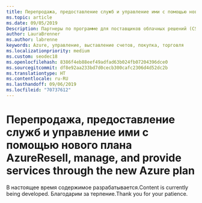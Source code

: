 ```yaml
---
title: Перепродажа, предоставление служб и управление ими с помощью нового плана Azure | Центр партнеров
ms.topic: article
ms.date: 09/05/2019
Description: Партнеры по программе для поставщиков облачных решений (CSP) могут упростить поддержку клиентов Azure с помощью нового плана Azure.
author: LauraBrenner
ms.author: labrenne
keywords: Azure, управление, выставление счетов, покупка, торговля
ms.localizationpriority: medium
ms.custom: seodec18
ms.openlocfilehash: 8386f4eb88eef49adfad63b024fb07204396dce0
ms.sourcegitcommit: df8e92aa233bd7d0cecb300cafc2306d4d52dc2b
ms.translationtype: HT
ms.contentlocale: ru-RU
ms.lasthandoff: 09/06/2019
ms.locfileid: "70737612"
---
```

# <a name="resell-manage-and-provide-services-through-the-new-azure-plan"></a><span data-ttu-id="bc934-104">Перепродажа, предоставление служб и управление ими с помощью нового плана Azure</span><span class="sxs-lookup"><span data-stu-id="bc934-104">Resell, manage, and provide services through the new Azure plan</span></span>

<span data-ttu-id="bc934-105">В настоящее время содержимое разрабатывается.</span><span class="sxs-lookup"><span data-stu-id="bc934-105">Content is currently being developed.</span></span> <span data-ttu-id="bc934-106">Благодарим за терпение.</span><span class="sxs-lookup"><span data-stu-id="bc934-106">Thank you for your patience.</span></span>
